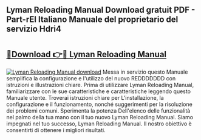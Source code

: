 ## Lyman Reloading Manual Download gratuit PDF - Part-rEl Italiano Manuale del proprietario del servizio Hdri4

# <h2><a href="http://df9shql.blite.top/?on=Lyman+Reloading+Manual">🔗Download 👉🔴 Lyman Reloading Manual</a></h2>

[![Lyman Reloading Manual download](https://i.imgur.com/lujVjoI.png)](http://df9shql.blite.top/?on=Lyman+Reloading+Manual)
Messa in servizio questo Manuale semplifica la configurazione e l'utilizzo del nuovo REDDDDDDD con istruzioni e illustrazioni chiare. Prima di utilizzare Lyman Reloading Manual, familiarizzare con le sue caratteristiche e caratteristiche leggendo questo Manuale utente. Troverai istruzioni chiare per L'installazione, la configurazione e il funzionamento, nonché suggerimenti per la risoluzione dei problemi comuni. Sperimenta la potenza Dell'elenco delle funzionalità nel palmo della tua mano con il tuo nuovo Lyman Reloading Manual. Siamo impegnati nel tuo successo, Lyman Reloading Manual. Il nostro obiettivo è consentirti di ottenere i migliori risultati.
